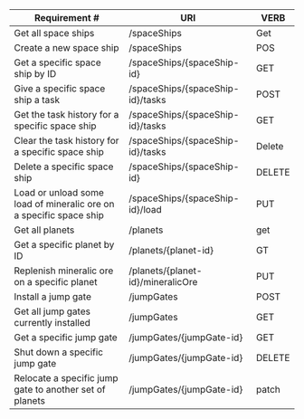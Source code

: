 | Requirement #                                                      | URI                               | VERB   |
|--------------------------------------------------------------------|-----------------------------------|--------|
| Get all space ships                                                | /spaceShips                       | Get    |
| Create a new space ship                                            | /spaceShips                       | POS    |
| Get a specific space ship by ID                                    | /spaceShips/{spaceShip-id}        | GET    |
| Give a specific space ship a task                                  | /spaceShips/{spaceShip-id}/tasks  | POST   |
| Get the task history for a specific space ship                     | /spaceShips/{spaceShip-id}/tasks  | GET    |
| Clear the task history for a specific space ship                   | /spaceShips/{spaceShip-id}/tasks  | Delete |
| Delete a specific space ship                                       | /spaceShips/{spaceShip-id}        | DELETE |
| Load or unload some load of mineralic ore on a specific space ship | /spaceShips/{spaceShip-id}/load   | PUT    |
| Get all planets                                                    | /planets                          | get    |
| Get a specific planet by ID                                        | /planets/{planet-id}              | GT     |
| Replenish mineralic ore on a specific planet                       | /planets/{planet-id}/mineralicOre | PUT    |
| Install a jump gate                                                | /jumpGates                        | POST   |
| Get all jump gates currently installed                             | /jumpGates                        | GET    |
| Get a specific jump gate                                           | /jumpGates/{jumpGate-id}          | GET    |
| Shut down a specific jump gate                                     | /jumpGates/{jumpGate-id}          | DELETE |
| Relocate a specific jump gate to another set of planets            | /jumpGates/{jumpGate-id}          | patch  |

